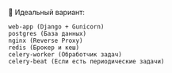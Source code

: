🎯 Идеальный вариант:

    web-app (Django + Gunicorn)
    postgres (База данных)
    nginx (Reverse Proxy)
    redis (Брокер и кеш)
    celery-worker (Обработчик задач)
    celery-beat (Если есть периодические задачи)

